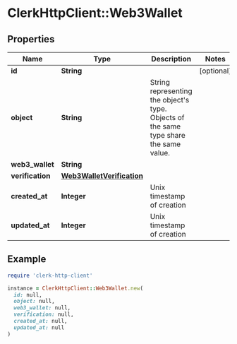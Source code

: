 # ClerkHttpClient::Web3Wallet

## Properties

| Name | Type | Description | Notes |
| ---- | ---- | ----------- | ----- |
| **id** | **String** |  | [optional] |
| **object** | **String** | String representing the object&#39;s type. Objects of the same type share the same value.  |  |
| **web3_wallet** | **String** |  |  |
| **verification** | [**Web3WalletVerification**](Web3WalletVerification.md) |  |  |
| **created_at** | **Integer** | Unix timestamp of creation  |  |
| **updated_at** | **Integer** | Unix timestamp of creation  |  |

## Example

```ruby
require 'clerk-http-client'

instance = ClerkHttpClient::Web3Wallet.new(
  id: null,
  object: null,
  web3_wallet: null,
  verification: null,
  created_at: null,
  updated_at: null
)
```

